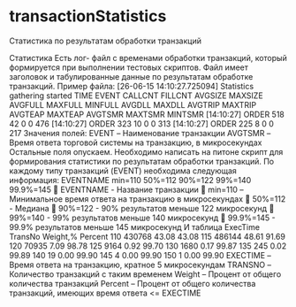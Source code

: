 # transactionStatistics
Статистика по результатам обработки транзакций

Статистика
Есть лог- файл с временами обработки транзакций, который формируется при выполнении
тестовых скриптов.
Файл имеет заголовок и табулированные данные по результатам обработке транзакций.
Пример файла:
[26-06-15 14:10:27.725094] Statistics gathering started
TIME EVENT CALLCNT FILLCNT AVGSIZE MAXSIZE AVGFULL MAXFULL MINFULL
AVGDLL MAXDLL AVGTRIP
MAXTRIP AVGTEAP MAXTEAP AVGTSMR MAXTSMR MINTSMR
[14:10:27] ORDER 518 42 0 0
 476
[14:10:27] ORDER 323 10 0 0
 313
[14:10:27] ORDER 225 8 0 0
 217
Значения полей:
EVENT – Наименование транзакции
AVGTSMR – Время ответа торговой системы на транзакцию, в микросекундах
Остальные поля опускаем.
Необходимо написать на питоне скрипт для формирования статистики по результатам обработки
транзакций.
По каждому типу транзакций (EVENT) необходима следующая информация:
EVENTNAME min=110 50%=112 90%=122 99%=140 99.9%=145
 EVENTNAME - Название транзакции
 min=110 – Минимальное время ответа на транзакцию в микросекундах
 50%=112 - Медиана
 90%=122 - 90% результатов меньше 122 микросекунд
 99%=140 - 99% результатов меньше 140 микросекунд
 99.9%=145 - 99.9% результатов меньше 145 микросекунд
И таблица
ExecTime TransNo Weight,% Percent
110 430768 43.08 43.08
115 486144 48.61 91.69
120 70935 7.09 98.78
125 9164 0.92 99.70
130 1680 0.17 99.87
135 245 0.02 99.89
140 19 0.00 99.90
145 4 0.00 99.90
150 1 0.00 99.90
EXECTIME – Время ответа на транзакцию, кратное 5 микросекундам
TRANSNO – Количество транзакций с таким временем
Weight – Процент от общего количества транзакций
Percent – Процент от общего количества транзакций, имеющих время ответа <= EXECTIME